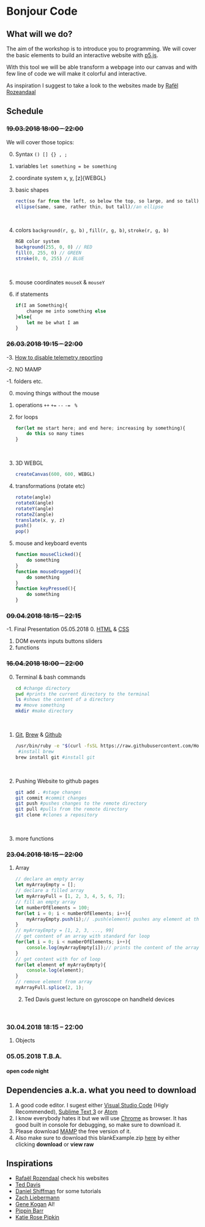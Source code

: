 # Bonjour Code

## What will we do?

The aim of the workshop is to introduce you to programming. We will cover the basic elements to build an interactive website with [p5.js](https://p5js.org/). 

With this tool we will be able transform a webpage into our canvas and with few line of code we will make it colorful and interactive.

As inspiration I suggest to take a look to the websites made by [Rafël Rozeandaal](https://www.newrafael.com/websites/)

## Schedule

### ~~19.03.2018 18:00 – 22:00~~

We will cover those topics:

0. Syntax `() [] {} , ;` 

1. variables `let something = be something`

2. coordinate system x, y, [z]{WEBGL}

3. basic shapes

   ```javascript
   rect(so far from the left, so below the top, so large, and so tall)//a rect
   ellipse(same, same, rather thin, but tall)//an ellipse
   ```

   ​

4. colors `background(r, g, b)` , `fill(r, g, b)`, `stroke(r, g, b)`

   ```javascript
   RGB color system
   background(255, 0, 0) // RED
   fill(0, 255, 0) // GREEN
   stroke(0, 0, 255) // BLUE
   ```

   ​

5. mouse coordinates `mouseX`  & `mouseY`

6. if statements

   ```javascript
   if(I am Something){
       change me into something else
   }else{
       let me be what I am
   }
   ```

### ~~26.03.2018 19:15 – 22:00~~

-3. [How to disable telemetry reporting](https://code.visualstudio.com/docs/supporting/faq#_how-to-disable-telemetry-reporting)

-2. NO MAMP

-1. folders etc.

0. moving things without the mouse


1. operations `++` `+=` `--` `-=` ` %`

2. for loops

   ```javascript
   for(let me start here; and end here; increasing by something){
       do this so many times
   }
   ```

   ​
3. 3D WEBGL
    ```javascript
    createCanvas(600, 600, WEBGL)
    ```

4. transformations (rotate etc)
    ```javascript
    rotate(angle)
    rotateX(angle)
    rotateY(angle)
    rotateZ(angle)
    translate(x, y, z)
    push()
    pop()
    ```

5. mouse and keyboard events
    ```javascript
    function mouseClicked(){
        do something
    }
    function mouseDragged(){
        do something
    }
    function keyPressed(){
        do something
    }
    ```
### ~~09.04.2018 18:15 – 22:15~~

-1. Final Presentation 05.05.2018
0. [HTML](https://www.w3schools.com/tags/default.asp) & [CSS](https://www.w3schools.com/cssref/default.asp)
1. DOM events inputs buttons sliders
2. functions

### ~~16.04.2018 18:00 – 22:00~~

0. Terminal & bash commands

   ```bash
   cd #change directory
   pwd #prints the current directory to the terminal
   ls #shows the content of a directory
   mv #move something
   mkdir #make directory
   ```

   ​

1. [Git](https://git-scm.com/), [Brew](https://brew.sh/) & [Github](https://github.com/)

   ```bash
   /usr/bin/ruby -e "$(curl -fsSL https://raw.githubusercontent.com/Homebrew/install/master/install)"
    #install brew
   brew install git #install git
   ```

   ​

2. Pushing Website to github pages

   ```bash
   git add . #stage changes
   git commit #commit changes
   git push #pushes changes to the remote directory
   git pull #pulls from the remote directory
   git clone #clones a repository
   ```

   ​

3. more functions

### ~~23.04.2018 18:15 – 22:00~~

1. Array

   ``` javascript
   // declare an empty array
   let myArrayEmpty = [];
   // declare a filled array
   let myArrayFull = [1, 2, 3, 4, 5, 6, 7];
   // fill an empty array
   let numberOfElements = 100;
   for(let i = 0; i < numberOfElements; i++){
       myArrayEmpty.push(i);// .push(element) pushes any element at the end of the Arrray
   }
   // myArrayEmpty = [1, 2, 3, ..., 99]
   // get content of an array with standard for loop
   for(let i = 0; i < numberOfElements; i++){
       console.log(myArrayEmpty[i]);// prints the content of the array in the console
   }
   // get content with for of loop
   for(let element of myArrayEmpty){
       console.log(element);
   }
   // remove element from array
   myArrayFull.splice(2, 1);
   ```
   
   2. Ted Davis guest lecture on gyroscope on handheld devices

   ​

### 30.04.2018 18:15 – 22:00

1. Objects

### 05.05.2018 T.B.A.

#### open code night

## Dependencies a.k.a. what you need to download

1. A good code editor. I sugest either [Visual Studio Code](https://code.visualstudio.com/) (Higly Recommended),  [Sublime Text 3](https://www.sublimetext.com/) or [Atom](https://atom.io/)
2. I know everybody hates it but we will use [Chrome](https://www.google.com/chrome/) as browser. It has good built in console for debugging, so make sure to download it.
3. Please download [MAMP](https://www.mamp.info/de/) the free version of it.
4. Also make sure to download this blankExample.zip [here](https://github.com/yanoteaching/SFAC/blob/master/classes/BlankExample.zip) by either clicking __download__ or __view raw__

## Inspirations

* [Rafaël Rozendaal](https://www.newrafael.com/) check his websites
* [Ted Davis](http://www.teddavis.org/#projects)
* [Daniel Shiffman](http://shiffman.net/) for some tutorials
* [Zach Liebermann](http://thesystemis.com/)
* [Gene Kogan](http://genekogan.com/) AI!
* [Pippin Barr](https://www.pippinbarr.com/category/games/) 
* [Katie Rose Pipkin](http://katierosepipkin.com/)
